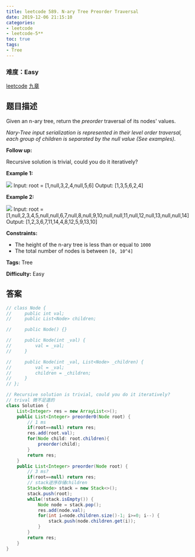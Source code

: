 ```yaml
---
title: leetcode 589. N-ary Tree Preorder Traversal
date: 2019-12-06 21:15:10
categories:
- leetcode
- leetcode-5**
toc: true
tags:
- Tree
---
```

### 难度：Easy

<a href="https://leetcode.com/problems/n-ary-tree-preorder-traversal/">leetcode</a>
<a href="https://www.jiuzhang.com/solution/n-ary-tree-preorder-traversal/">九章</a>
## 题目描述
Given an n-ary tree, return the _preorder_ traversal of its nodes' values.

_Nary-Tree input serialization  is represented in their level order traversal,
each group of children is separated by the null value (See examples)._



**Follow up:**

Recursive solution is trivial, could you do it iteratively?



**Example 1:**

![](https://assets.leetcode.com/uploads/2018/10/12/narytreeexample.png)
            Input: root = [1,null,3,2,4,null,5,6]    Output: [1,3,5,6,2,4]    

**Example 2:**

![](https://assets.leetcode.com/uploads/2019/11/08/sample_4_964.png)
            Input: root = [1,null,2,3,4,5,null,null,6,7,null,8,null,9,10,null,null,11,null,12,null,13,null,null,14]    Output: [1,2,3,6,7,11,14,4,8,12,5,9,13,10]    



**Constraints:**

  * The height of the n-ary tree is less than or equal to `1000`
  * The total number of nodes is between `[0, 10^4]`


**Tags:** Tree

**Difficulty:** Easy
## 答案
<!--more-->
```java
// class Node {
//     public int val;
//     public List<Node> children;

//     public Node() {}

//     public Node(int _val) {
//         val = _val;
//     }

//     public Node(int _val, List<Node> _children) {
//         val = _val;
//         children = _children;
//     }
// };

// Recursive solution is trivial, could you do it iteratively?
// trival 微不足道的
class Solution {
    List<Integer> res = new ArrayList<>();
    public List<Integer> preorder0(Node root) {
        // 1 ms
        if(root==null) return res;
        res.add(root.val);
        for(Node child: root.children){
            preorder(child);
        }
        return res;
    }
    public List<Integer> preorder(Node root) {
        // 3 ms?
        if(root==null) return res;
        // stack逆序存储children
        Stack<Node> stack = new Stack<>();
        stack.push(root);
        while(!stack.isEmpty()) {
            Node node = stack.pop();
            res.add(node.val);
            for(int i=node.children.size()-1; i>=0; i--) {
                stack.push(node.children.get(i));
            }
        }
        return res;
    }
}
```
